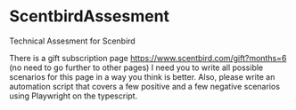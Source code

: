 # ScentbirdAssesment
Technical Assesment for Scenbird

There is a gift subscription page https://www.scentbird.com/gift?months=6 (no need to go further to other pages) I need you to write all possible scenarios for this page in a way you think is better. Also, please write an automation script that covers a few positive and a few negative scenarios using Playwright on the typescript. 
